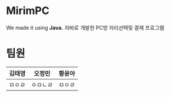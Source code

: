 # MirimPC
We made it using **Java.**
자바로 개발한 PC방 자리선택및 결제 프로그램

# 팀원
|김태영|오정민|황윤아|
|-|-|-|
|ㅁㅇㄹ|ㅇㅁㄴㄹ|ㅁㅇㄹ|
